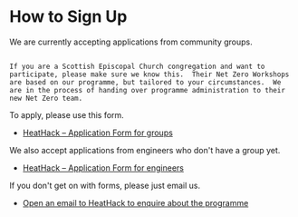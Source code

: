 #  How to Sign Up

We are currently accepting applications from community groups. 

````{admonition} Scottish Episcopal Church congregations

If you are a Scottish Episcopal Church congregation and want to participate, please make sure we know this.  Their Net Zero Workshops are based on our programme, but tailored to your circumstances.  We are in the process of handing over programme administration to their new Net Zero team.

````

To apply, please use this form.

- [HeatHack – Application Form for groups](https://forms.gle/uhwySKpzwAcgq1vV9)


We also accept applications from engineers who don't have a group yet. 

- [HeatHack – Application Form for engineers](https://forms.gle/LDrGYjL8615WQuMV7)

If you don't get on with forms, please just email us.

- [Open an email to HeatHack to enquire about the programme](mailto:join@heathack.org)

